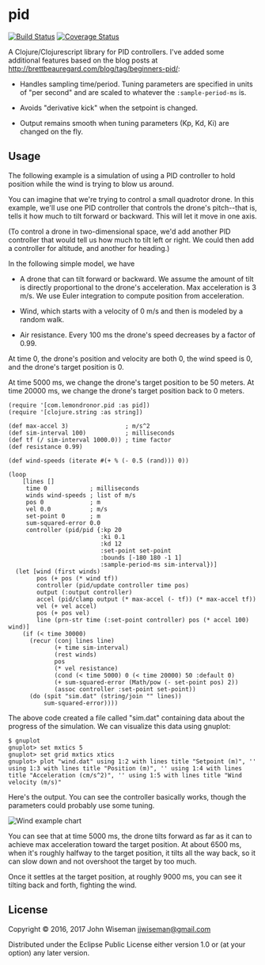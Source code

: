 # pid

[![Build Status](https://travis-ci.org/wiseman/clj-pid.png?branch=master)](https://travis-ci.org/wiseman/clj-pid) [![Coverage Status](https://coveralls.io/repos/github/wiseman/clj-pid/badge.svg?branch=master)](https://coveralls.io/github/wiseman/clj-pid?branch=master)

A Clojure/Clojurescript library for PID controllers. I've added some
additional features based on the blog posts at
http://brettbeauregard.com/blog/tag/beginners-pid/:

* Handles sampling time/period. Tuning parameters are specified in
  units of "per second" and are scaled to whatever the
  `:sample-period-ms` is.

* Avoids "derivative kick" when the setpoint is changed.

* Output remains smooth when tuning parameters (Kp, Kd, Ki) are
  changed on the fly.


## Usage

The following example is a simulation of using a PID controller to
hold position while the wind is trying to blow us around.

You can imagine that we're trying to control a small quadrotor drone.
In this example, we'll use one PID controller that controls the
drone's pitch--that is, tells it how much to tilt forward or backward.
This will let it move in one axis.

(To control a drone in two-dimensional space, we'd add another PID
controller that would tell us how much to tilt left or right. We could
then add a controller for altitude, and another for heading.)

In the following simple model, we have

* A drone that can tilt forward or backward. We assume the amount of
  tilt is directly proportional to the drone's acceleration. Max
  acceleration is 3 m/s. We use Euler integration to compute position
  from acceleration.

* Wind, which starts with a velocity of 0 m/s and then is modeled by a
  random walk.

* Air resistance. Every 100 ms the drone's speed decreases by a factor
  of 0.99.

At time 0, the drone's position and velocity are both 0, the wind
speed is 0, and the drone's target position is 0.

At time 5000 ms, we change the drone's target position to be 50
meters. At time 20000 ms, we change the drone's target position back
to 0 meters.

```
(require '[com.lemondronor.pid :as pid])
(require '[clojure.string :as string])

(def max-accel 3)                ; m/s^2
(def sim-interval 100)           ; milliseconds
(def tf (/ sim-interval 1000.0)) ; time factor
(def resistance 0.99)

(def wind-speeds (iterate #(+ % (- 0.5 (rand))) 0))

(loop
    [lines []
     time 0            ; milliseconds
     winds wind-speeds ; list of m/s
     pos 0             ; m
     vel 0.0           ; m/s
     set-point 0       ; m
     sum-squared-error 0.0
     controller (pid/pid {:kp 20
                          :ki 0.1
                          :kd 12
                          :set-point set-point
                          :bounds [-180 180 -1 1]
                          :sample-period-ms sim-interval})]
  (let [wind (first winds)
        pos (+ pos (* wind tf))
        controller (pid/update controller time pos)
        output (:output controller)
        accel (pid/clamp output (* max-accel (- tf)) (* max-accel tf))
        vel (+ vel accel)
        pos (+ pos vel)
        line (prn-str time (:set-point controller) pos (* accel 100) wind)]
    (if (< time 30000)
      (recur (conj lines line)
             (+ time sim-interval)
             (rest winds)
             pos
             (* vel resistance)
             (cond (< time 5000) 0 (< time 20000) 50 :default 0)
             (+ sum-squared-error (Math/pow (- set-point pos) 2))
             (assoc controller :set-point set-point))
      (do (spit "sim.dat" (string/join "" lines))
          sum-squared-error))))
```

The above code created a file called "sim.dat" containing data about
the progress of the simulation. We can visualize this data using
gnuplot:

```
$ gnuplot
gnuplot> set mxtics 5
gnuplot> set grid mxtics xtics
gnuplot> plot "wind.dat" using 1:2 with lines title "Setpoint (m)", '' using 1:3 with lines title "Position (m)", '' using 1:4 with lines title "Acceleration (cm/s^2)", '' using 1:5 with lines title "Wind velocity (m/s)"
```

Here's the output. You can see the controller basically works, though
the parameters could probably use some tuning.

![Wind example chart](https://cdn.rawgit.com/wiseman/clj-pid/master/wind-example.svg?raw=true)

You can see that at time 5000 ms, the drone tilts forward as far as it
can to achieve max acceleration toward the target position. At about
6500 ms, when it's roughly halfway to the target position, it tilts
all the way back, so it can slow down and not overshoot the target by
too much.

Once it settles at the target position, at roughly 9000 ms, you can
see it tilting back and forth, fighting the wind.

## License

Copyright © 2016, 2017 John Wiseman jjwiseman@gmail.com

Distributed under the Eclipse Public License either version 1.0 or (at
your option) any later version.
